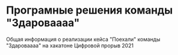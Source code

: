 # Програмные решения команды "Здароваааа"
Общая информация о реализации кейса "Поехали" команды "Здароваааа" на хакатоне Цифровой прорыв 2021
